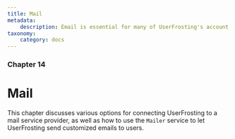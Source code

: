 ```yaml
---
title: Mail
metadata:
    description: Email is essential for many of UserFrosting's account features, including account verification and password reset requests.
taxonomy:
    category: docs
---
```


### Chapter 14

# Mail

This chapter discusses various options for connecting UserFrosting to a mail service provider, as well as how to use the `Mailer` service to let UserFrosting send customized emails to users.
